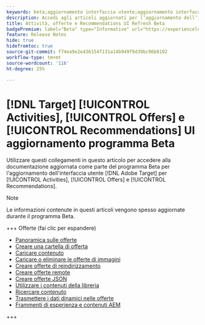 ```yaml
---
keywords: beta;aggiornamento interfaccia utente;aggiornamento interfaccia utente;
description: Accedi agli articoli aggiornati per l’aggiornamento dell’interfaccia utente di Target per Attività, Offerte e Recommendations
title: Attività, offerte e Recommendations UI Refresh Beta
badgePremium: label="Beta" type="Informative" url="https://experienceleague.adobe.com/docs/target/using/introduction/intro.html?lang=en#beta newtab=true" tooltip="Informazioni sul programma  [!DNL Target] Beta."
feature: Release Notes
hide: true
hidefromtoc: true
source-git-commit: f74ea9e2e436154f131a14b949f9d39bc96b8102
workflow-type: tm+mt
source-wordcount: '116'
ht-degree: 25%

---
```


# [!DNL Target] [!UICONTROL Activities], [!UICONTROL Offers] e [!UICONTROL Recommendations] UI aggiornamento programma Beta

Utilizzare questi collegamenti in questo articolo per accedere alla documentazione aggiornata come parte del programma Beta per l&#39;aggiornamento dell&#39;interfaccia utente [!DNL Adobe Target] per [!UICONTROL Activities], [!UICONTROL Offers] e [!UICONTROL Recommendations].

>[!NOTE]
>
>Le informazioni contenute in questi articoli vengono spesso aggiornate durante il programma Beta.

+++ Offerte (fai clic per espandere)

* [Panoramica sulle offerte](/help/main/c-experiences/c-manage-content/manage-content-beta.md)
* [Creare una cartella di offerta](/help/main/c-experiences/c-manage-content/create-content-folder-beta.md)
* [Caricare contenuto](/help/main/c-experiences/c-manage-content/assets-upload-beta.md)
* [Caricare o eliminare le offerte di immagini](/help/main/c-experiences/c-manage-content/assets-upload-beta.md)
* [Creare offerte di reindirizzamento](/help/main/c-experiences/c-manage-content/offer-redirect-beta.md)
* [Creare offerte remote](/help/main/c-experiences/c-manage-content/about-remote-offers-beta.md)
* [Creare offerte JSON](/help/main/c-experiences/c-manage-content/create-json-offer-beta.md)
* [Utilizzare i contenuti della libreria](/help/main/c-experiences/c-manage-content/assets-working-beta.md)
* [Ricercare contenuto](/help/main/c-experiences/c-manage-content/filter-and-search-content.md)
* [Trasmettere i dati dinamici nelle offerte](/help/main/c-experiences/c-manage-content/passing-profile-attributes-to-the-html-offer.md)
* [Frammenti di esperienza e contenuti AEM](/help/main/c-experiences/c-manage-content/aem-experience-fragments.md)

+++



